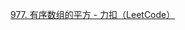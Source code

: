 [977. 有序数组的平方 - 力扣（LeetCode）](https://leetcode.cn/problems/squares-of-a-sorted-array/description/)







```

```

